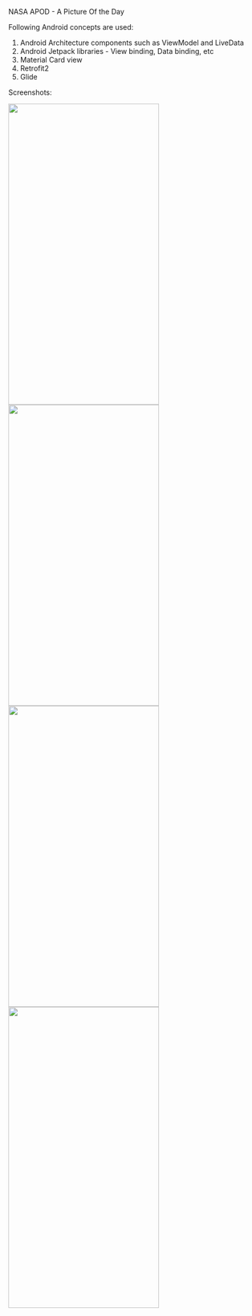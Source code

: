 NASA APOD - A Picture Of the Day

Following Android concepts are used:
1. Android Architecture components such as ViewModel and LiveData
2. Android Jetpack libraries - View binding, Data binding, etc
3. Material Card view
4. Retrofit2
5. Glide


Screenshots:

<img src="https://user-images.githubusercontent.com/11030492/176099529-e822e0a2-5896-4afb-9474-325cf77347ed.png" width="300" height="600">
<img src="https://user-images.githubusercontent.com/11030492/11030492/176099562-35bdd9c2-850a-418f-9b38-cd8bc67562c8.png" width="300" height="600">
<img src="https://user-images.githubusercontent.com/11030492/176099574-be20132c-a4d2-4147-a3c0-3c295bfe62d5.png" width="300" height="600">
<img src="https://user-images.githubusercontent.com/11030492/176100305-828ede5e-6bf5-4d6c-87a0-df0adc471ad3.png" width="300" height="600">


